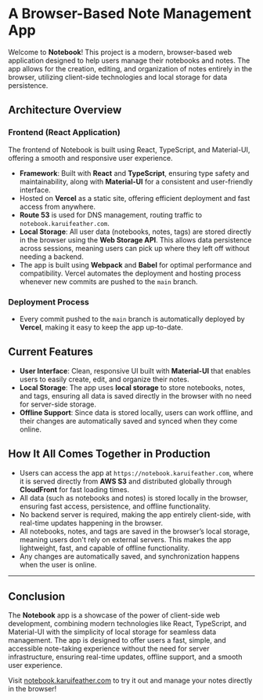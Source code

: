 # A Browser-Based Note Management App

Welcome to **Notebook**! This project is a modern, browser-based web application designed to help users manage their notebooks and notes. The app allows for the creation, editing, and organization of notes entirely in the browser, utilizing client-side technologies and local storage for data persistence.

## **Architecture Overview**

### **Frontend (React Application)**

The frontend of Notebook is built using React, TypeScript, and Material-UI, offering a smooth and responsive user experience.

- **Framework**: Built with **React** and **TypeScript**, ensuring type safety and maintainability, along with **Material-UI** for a consistent and user-friendly interface.
- Hosted on **Vercel** as a static site, offering efficient deployment and fast access from anywhere.
- **Route 53** is used for DNS management, routing traffic to `notebook.karuifeather.com`.
- **Local Storage**: All user data (notebooks, notes, tags) are stored directly in the browser using the **Web Storage API**. This allows data persistence across sessions, meaning users can pick up where they left off without needing a backend.
- The app is built using **Webpack** and **Babel** for optimal performance and compatibility. Vercel automates the deployment and hosting process whenever new commits are pushed to the `main` branch.

### **Deployment Process**

- Every commit pushed to the `main` branch is automatically deployed by **Vercel**, making it easy to keep the app up-to-date.

## **Current Features**

- **User Interface**: Clean, responsive UI built with **Material-UI** that enables users to easily create, edit, and organize their notes.
- **Local Storage**: The app uses **local storage** to store notebooks, notes, and tags, ensuring all data is saved directly in the browser with no need for server-side storage.
- **Offline Support**: Since data is stored locally, users can work offline, and their changes are automatically saved and synced when they come online.

## **How It All Comes Together in Production**
- Users can access the app at `https://notebook.karuifeather.com`, where it is served directly from **AWS S3** and distributed globally through **CloudFront** for fast loading times.
- All data (such as notebooks and notes) is stored locally in the browser, ensuring fast access, persistence, and offline functionality.
- No backend server is required, making the app entirely client-side, with real-time updates happening in the browser.
 - All notebooks, notes, and tags are saved in the browser’s local storage, meaning users don't rely on external servers. This makes the app lightweight, fast, and capable of offline functionality.
- Any changes are automatically saved, and synchronization happens when the user is online.

---

## **Conclusion**

The **Notebook** app is a showcase of the power of client-side web development, combining modern technologies like React, TypeScript, and Material-UI with the simplicity of local storage for seamless data management. The app is designed to offer users a fast, simple, and accessible note-taking experience without the need for server infrastructure, ensuring real-time updates, offline support, and a smooth user experience.

Visit [notebook.karuifeather.com](https://notebook.karuifeather.com) to try it out and manage your notes directly in the browser!
